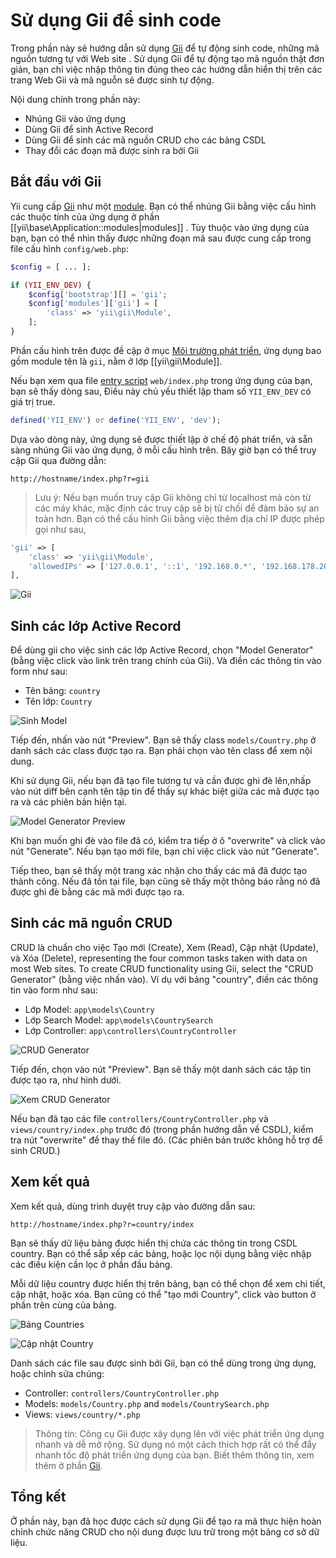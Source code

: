 Sử dụng Gii để sinh code
========================

Trong phần này sẽ hướng dẫn sử dụng [Gii](tool-gii.md) để tự động sinh code, những mã nguồn tương tự với Web site
. Sử dụng Gii để tự động tạo mã nguồn thật đơn giản, bạn chỉ việc nhập thông tin đúng theo các hướng dẫn hiển thị trên các trang Web Gii và mã 
nguỗn sẽ được sinh tự động.

Nội dung chính trong phần này:

* Nhúng Gii vào ứng dụng
* Dùng Gii để sinh Active Record
* Dùng Gii để sinh các mã nguồn CRUD cho các bảng CSDL
* Thay đổi các đoạn mã được sinh ra bởi Gii


Bắt đầu với Gii <span id="starting-gii"></span>
------------

Yii cung cấp [Gii](tool-gii.md) như một [module](structure-modules.md). Bạn có thể nhúng Gii
bằng việc cấu hình các thuộc tính của ứng dụng ở phần [[yii\base\Application::modules|modules]] . Tùy thuộc vào ứng dụng của bạn, bạn có thể nhìn thấy được những đoạn mã sau được cung cấp trong file cấu hình `config/web.php`:

```php
$config = [ ... ];

if (YII_ENV_DEV) {
    $config['bootstrap'][] = 'gii';
    $config['modules']['gii'] = [
        'class' => 'yii\gii\Module',
    ];
}
```

Phần cấu hình trên được đề cập ở mục [Môi trường phát triển](concept-configurations.md#environment-constants),
ứng dụng bao gồm module tên là `gii`, nằm ở lớp [[yii\gii\Module]].

Nếu bạn xem qua file [entry script](structure-entry-scripts.md) `web/index.php` trong ứng dụng của bạn, bạn sẽ thấy dòng sau, 
Điều này chủ yếu thiết lập tham số `YII_ENV_DEV` có giá trị true.

```php
defined('YII_ENV') or define('YII_ENV', 'dev');
```

Dựa vào dòng này, ứng dụng sẽ được thiết lập ở chế độ phát triển, và sẵn sàng nhúng Gii vào ứng dụng, ở mỗi cấu hình trên.
Bây giờ bạn có thể truy cập Gii qua đường dẫn:

```
http://hostname/index.php?r=gii
```

> Lưu ý: Nếu bạn muốn truy cập Gii không chỉ từ localhost mà còn từ các máy khác, mặc định các truy cập sẽ bị từ chối
> để đảm bảo sự an toàn hơn. Bạn có thể cấu hình Gii bằng việc thêm địa chỉ IP được phép gọi như sau,
>
```php
'gii' => [
    'class' => 'yii\gii\Module',
    'allowedIPs' => ['127.0.0.1', '::1', '192.168.0.*', '192.168.178.20'] // thêm những địa chỉ ip
],
```

![Gii](images/start-gii.png)


Sinh các lớp Active Record <span id="generating-ar"></span>
---------------------------------

Để dùng gii cho việc sinh các lớp Active Record, chọn "Model Generator" (bằng việc click vào link trên trang chính của Gii). Và điền các thông tin vào form như sau:

* Tên bảng: `country`
* Tên lớp: `Country`

![Sinh Model](images/start-gii-model.png)

Tiếp đến, nhấn vào nút "Preview". Bạn sẽ thấy class `models/Country.php` ở danh sách các class được tạo ra. Bạn phải chọn vào tên class để xem nội dung.

Khi sử dụng Gii, nếu bạn đã tạo file tương tự và cần được ghi đè lên,nhấp vào nút diff bên cạnh tên tập tin để thấy sự khác biệt giữa các mã được tạo ra và các phiên bản hiện tại.

![Model Generator Preview](images/start-gii-model-preview.png)

Khi bạn muốn ghi đè vào file đã có, kiểm tra tiếp ở ô "overwrite" và click vào nút "Generate". Nếu bạn tạo mới file, bạn chỉ việc click vào nút "Generate". 

Tiếp theo, bạn sẽ thấy
một trang xác nhận cho thấy các mã đã được tạo thành công. Nếu đã tồn tại file, bạn cũng sẽ thấy một thông báo rằng nó đã được ghi đè bằng các mã mới được tạo ra.


Sinh các mã nguồn CRUD <span id="generating-crud"></span>
--------------------

CRUD là chuẩn cho việc Tạo mới (Create), Xem (Read), Cập nhật (Update), và Xóa (Delete), representing the four common tasks taken with data on most Web sites. To create CRUD functionality using Gii, select the "CRUD Generator" (bằng việc nhấn vào). Ví dụ với bảng "country", điền các thông tin vào form như sau:

* Lớp Model: `app\models\Country`
* Lớp Search Model: `app\models\CountrySearch`
* Lớp Controller: `app\controllers\CountryController`

![CRUD Generator](images/start-gii-crud.png)

Tiếp đến, chọn vào nút "Preview". Bạn sẽ thấy một danh sách các tập tin được tạo ra, như hình dưới.

![Xem CRUD Generator](images/start-gii-crud-preview.png)

Nếu bạn đã tạo các file `controllers/CountryController.php` và
`views/country/index.php` trước đó (trong phần hướng dẫn về CSDL), kiểm tra nút "overwrite" để thay thế file đó. (Các phiên bản trước không hỗ trợ để sinh CRUD.)


Xem kết quả <span id="trying-it-out"></span>
-------------

Xem kết quả, dùng trình duyệt truy cập vào đường dẫn sau:

```
http://hostname/index.php?r=country/index
```

Bạn sẽ thấy dữ liệu bảng được hiển thị chứa các thông tin trong CSDL country. Bạn có thể sắp xếp các bảng,
hoặc lọc nội dụng bằng việc nhập các điều kiện cần lọc ở phần đầu bảng.

Mỗi dữ liệu country được hiển thị trên bảng, bạn có thể chọn để xem chi tiết, cập nhật, hoặc xóa.
Bạn cũng có thể "tạo mới Country", click vào button ở phần trên cùng của bảng.

![Bảng Countries](images/start-gii-country-grid.png)

![Cập nhật Country](images/start-gii-country-update.png)

Danh sách các file sau được sinh bởi Gii, bạn có thể dùng trong ứng dụng, hoặc chỉnh sửa chúng:

* Controller: `controllers/CountryController.php`
* Models: `models/Country.php` and `models/CountrySearch.php`
* Views: `views/country/*.php`

> Thông tin: Công cụ Gii được xây dụng lên với việc phát triển ứng dụng nhanh và dễ mở rộng. Sử dụng nó một cách thích hợp
rất có thể đẩy nhanh tốc độ phát triển ứng dụng của bạn. Biết thêm thông tin, xem thêm ở phần [Gii](tool-gii.md).


Tổng kết <span id="summary"></span>
-------

Ở phần này, bạn đã học được cách sử dụng Gii để tạo ra mã thực hiện hoàn chỉnh
chức năng CRUD cho nội dung được lưu trữ trong một bảng cơ sở dữ liệu.

